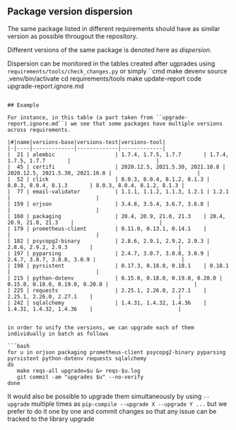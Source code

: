 ## Package version dispersion

The same package listed in different requirements should have as similar version as possible througout the repository.

Different versions of the same package is denoted here as *dispersion*.

Dispersion can be monitored in the tables created after ugprades using ``requirements/tools/check_changes.py`` or simply
``cmd
make devenv
source .venv/bin/activate
cd requirements/tools
make update-report
code upgrade-report.ignore.md
```

## Example

For instance, in this table (a part taken from ``upgrade-report.ignore.md``) we see that some packages have multiple versions across requirements.

|#|name|versions-base|versions-test|versions-tool|
|-|----|-------------|-------------|-------------|
|  21 | alembic                   | 1.7.4, 1.7.5, 1.7.7       | 1.7.4, 1.7.5, 1.7.7       |                           |
|  45 | certifi                   | 2020.12.5, 2021.5.30, 2021.10.8 | 2020.12.5, 2021.5.30, 2021.10.8 |                           |
|  52 | click                     | 8.0.3, 8.0.4, 8.1.2, 8.1.3 | 8.0.3, 8.0.4, 8.1.3       | 8.0.3, 8.0.4, 8.1.2, 8.1.3 |
|  77 | email-validator           | 1.1.1, 1.1.2, 1.1.3, 1.2.1 | 1.2.1                     |                           |
| 159 | orjson                    | 3.4.8, 3.5.4, 3.6.7, 3.6.8 |                           |                           |
| 160 | packaging                 | 20.4, 20.9, 21.0, 21.3    | 20.4, 20.9, 21.0, 21.3    |                           |
| 179 | prometheus-client         | 0.11.0, 0.13.1, 0.14.1    |                           |                           |
| 182 | psycopg2-binary           | 2.8.6, 2.9.1, 2.9.2, 2.9.3 | 2.8.6, 2.9.2, 2.9.3       |                           |
| 197 | pyparsing                 | 2.4.7, 3.0.7, 3.0.8, 3.0.9 | 2.4.7, 3.0.7, 3.0.8, 3.0.9 |                           |
| 198 | pyrsistent                | 0.17.3, 0.18.0, 0.18.1    | 0.18.1                    |                           |
| 215 | python-dotenv             | 0.15.0, 0.18.0, 0.19.0, 0.20.0 | 0.15.0, 0.18.0, 0.19.0, 0.20.0 |                           |
| 225 | requests                  | 2.25.1, 2.26.0, 2.27.1    | 2.25.1, 2.26.0, 2.27.1    |                           |
| 242 | sqlalchemy                | 1.4.31, 1.4.32, 1.4.36    | 1.4.31, 1.4.32, 1.4.36    |                           |


in order to unify the versions, we can upgrade each of them individually in batch as follows

```bash
for u in orjson packaging prometheus-client psycopg2-binary pyparsing pyrsistent python-dotenv requests sqlalchemy
do
   make reqs-all upgrade=$u &> reqs-$u.log
   git commit -am "upgrades $u" --no-verify
done
```

It would also be possible to upgrade them simultaneously by using ``--upgrade`` multiple times as ``pip-compile --upgrade X --upgrade Y ...``
but we prefer to do it one by one and commit changes so that any issue can be tracked to the library upgrade
